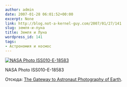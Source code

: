 ```yaml
---
author: admin
date: 2007-01-28 06:01:52+00:00
excerpt: None
link: http://blog.not-a-kernel-guy.com/2007/01/27/141
slug: земля-и-луна
title: Земля и Луна
wordpress_id: 141
tags:
- Астрономия и космос
---
```


[![NASA Photo ISS010-E-18583](http://eol.jsc.nasa.gov/sseop/images/EFS/lowres/ISS010/ISS010-E-18583.JPG)](http://eol.jsc.nasa.gov/scripts/sseop/photo.pl?mission=ISS010&roll=E&frame=18583)

NASA Photo ISS010-E-18583

Отсюда: [The Gateway to Astronaut Photography of Earth](http://eol.jsc.nasa.gov/).
